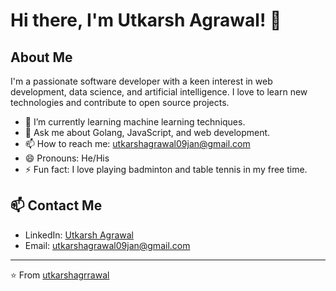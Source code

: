 # Hi there, I'm Utkarsh Agrawal! 👋

## About Me

I'm a passionate software developer with a keen interest in web development, data science, and artificial intelligence. I love to learn new technologies and contribute to open source projects. 

- 🌱 I’m currently learning machine learning techniques.
- 💬 Ask me about Golang, JavaScript, and web development.
- 📫 How to reach me: [utkarshagrawal09jan@gmail.com](mailto:utkarshagrawal09jan@gmail.com)
- 😄 Pronouns: He/His
- ⚡ Fun fact: I love playing badminton and table tennis in my free time.

## 📫 Contact Me

- LinkedIn: [Utkarsh Agrawal]([https://www.linkedin.com/in/utkarshagrawal/](https://in.linkedin.com/in/utkarsh-agrawal-a7a756200))
- Email: [utkarshagrawal09jan@gmail.com](mailto:utkarshagrawal09jan@gmail.com)

---

⭐️ From [utkarshagrrawal](https://github.com/utkarshagrrawal)
